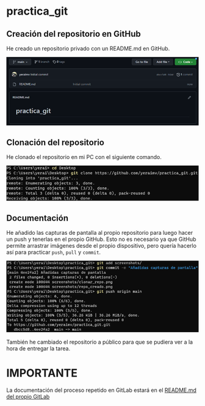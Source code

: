 # practica_git

## Creación del repositorio en GitHub
He creado un repositorio privado con un README.md en GitHub.

![repo_creado](https://github.com/yeraimv/practica_git/blob/main/screenshots/repo_creado.png)

## Clonación del repositorio
He clonado el repositorio en mi PC con el siguiente comando.

![clonar_repo.png](https://github.com/yeraimv/practica_git/blob/main/screenshots/clonar_repo.png?raw=true)

## Documentación
He añadido las capturas de pantalla al propio repositorio para luego hacer un push y tenerlas en el propio GitHub.
Esto no es necesario ya que GitHub permite arrastrar imágenes desde el propio dispositivo, pero quería hacerlo así
para practicar `push`, `pull` y `commit`.

![add_screenshots.png](https://github.com/yeraimv/practica_git/blob/main/screenshots/add_screenshots.png?raw=true)

También he cambiado el repositorio a público para que se pudiera ver a la hora de entregar la tarea.

# IMPORTANTE
La documentación del proceso repetido en GitLab estará en el [README.md del propio GitLab](https://gitlab.com/yeraimv/practica_git/-/blob/main/README.md)
